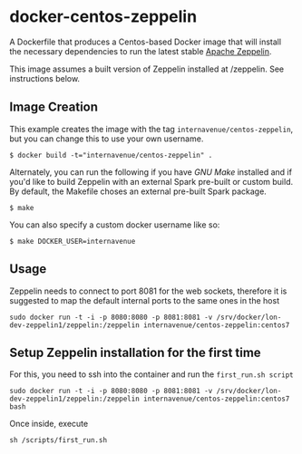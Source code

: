# docker-centos-zeppelin

A Dockerfile that produces a  Centos-based Docker image that will install the necessary dependencies to run the latest stable [Apache Zeppelin][zeppelin].

[zeppelin]: http://zeppelin.incubator.apache.org/


This image assumes a built version of Zeppelin installed at /zeppelin. See instructions below.

## Image Creation

This example creates the image with the tag `internavenue/centos-zeppelin`, but you can change this to use your own username.


```
$ docker build -t="internavenue/centos-zeppelin" .
```

Alternately, you can run the following if you have *GNU Make* installed and if you'd like to build Zeppelin with an external Spark pre-built or custom build. By default, the Makefile choses an external pre-built Spark package.

```
$ make
```

You can also specify a custom docker username like so:

```
$ make DOCKER_USER=internavenue
```

## Usage

Zeppelin needs to connect to port 8081 for the web sockets, therefore it is suggested to map the default internal ports to the same ones in the host

```
sudo docker run -t -i -p 8080:8080 -p 8081:8081 -v /srv/docker/lon-dev-zeppelin1/zeppelin:/zeppelin internavenue/centos-zeppelin:centos7

```

## Setup Zeppelin installation for the first time 

For this, you need to ssh into the container and run the `first_run.sh script`

```
sudo docker run -t -i -p 8080:8080 -p 8081:8081 -v /srv/docker/lon-dev-zeppelin1/zeppelin:/zeppelin internavenue/centos-zeppelin:centos7 bash
```

Once inside, execute
```
sh /scripts/first_run.sh
```
